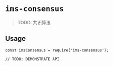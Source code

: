 # `ims-consensus`

> TODO: 共识算法

## Usage

```
const imsConsensus = require('ims-consensus');

// TODO: DEMONSTRATE API
```
